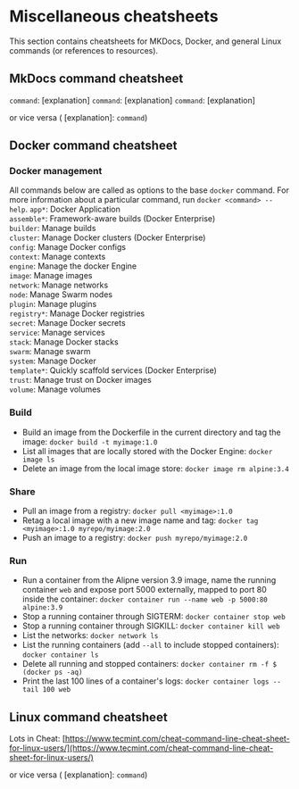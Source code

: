 # Miscellaneous cheatsheets
This section contains cheatsheets for MKDocs, Docker, and general Linux commands (or references to resources).

## MkDocs command cheatsheet

`command`: [explanation]
`command`: [explanation]
`command`: [explanation]

or vice versa ( [explanation]: `command`)

## Docker command cheatsheet
### Docker management
All commands below are called as options to the base `docker` command. For more information about a particular command, run  `docker <command> --help`.
`app*`: 		Docker Application  
`assemble*`:	Framework-aware builds (Docker Enterprise)  
`builder`: 		Manage builds  
`cluster`: 		Manage Docker clusters (Docker Enterprise)  
`config`: 		Manage Docker configs  
`context`: 		Manage contexts  
`engine`: 		Manage the docker Engine  
`image`: 		Manage images  
`network`: 		Manage networks  
`node`: 		Manage Swarm nodes  
`plugin`: 		Manage plugins  
`registry*`:	Manage Docker registries  
`secret`:		Manage Docker secrets  
`service`:		Manage services  
`stack`: 		Manage Docker stacks  
`swarm`:  		Manage swarm  
`system`:		Manage Docker  
`template*`: 	Quickly scaffold services (Docker Enterprise)  
`trust`: 		Manage trust on Docker images  
`volume`: 		Manage volumes  

### Build
 - Build an image from the Dockerfile in the current directory and tag the image: `docker build -t myimage:1.0`
 - List all images that are locally stored with the Docker Engine: `docker image ls`
 - Delete an image from the local image store: `docker image rm alpine:3.4`
 
### Share
 - Pull an image from a registry: `docker pull <myimage>:1.0`
 - Retag a local image with a new image name and tag: `docker tag <myimage>:1.0 myrepo/myimage:2.0`
 - Push an image to a registry: `docker push myrepo/myimage:2.0` 

### Run
 - Run a container from the Alipne version 3.9 image, name the running container `web` and expose port 5000 externally, mapped to port 80 inside the container: `docker container run --name web -p 5000:80 alpine:3.9`
 - Stop a running container through SIGTERM: `docker container stop web`
 - Stop a running container through SIGKILL: `docker container kill web`
 - List the networks: `docker network ls`
 - List the running containers (add `--all` to include stopped containers): `docker container ls`
 - Delete all running and stopped containers: `docker container rm -f $ (docker ps -aq)`
 - Print the last 100 lines of a container's logs: `docker container logs --tail 100 web` 

## Linux command cheatsheet

Lots in Cheat: [https://www.tecmint.com/cheat-command-line-cheat-sheet-for-linux-users/](https://www.tecmint.com/cheat-command-line-cheat-sheet-for-linux-users/)

or vice versa ( [explanation]: `command`)
<p>





